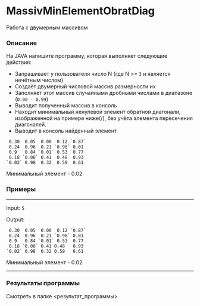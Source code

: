# MassivMinElementObratDiag

Работа с двумерным массивом

### Описание

На JAVA напишите программу, которая выполняет следующие действия:
- Запрашивает у пользователя число N (где N >= `3` и является нечётным числом)
- Создаёт двумерный числовой массив размерности их
- Заполняет этот массив случайными дробными числами в диапазоне (`0.00 - 0.99`) 
- Выводит полученный массив в консоль
- Находит минимальный ненулевой элемент обратной диагонали, изображенной на примере ниже(/), без учёта элемента пересечения диагоналей.
- Выводит в консоль найденный элемент
```
 0.30  0.05  0.00  0.12 `0.87` 
 0.24  0.96  0.21 `0.98` 0.01 
 0.9   0.84 `0.01` 0.53  0.77 
 0.18 `0.00` 0.41  0.48  0.93 
`0.02` 0.98  0.32  0.59  0.61
```
Минимальный элемент - 0.02


### Примеры

---
Input: `5`

Output: 
```
 0.30  0.05  0.00  0.12 `0.87` 
 0.24  0.96  0.21 `0.98` 0.01 
 0.9   0.84 `0.01` 0.53  0.77 
 0.18 `0.00` 0.41 0.48   0.93 
`0.02` 0.98  0.32 0.59   0.61
```

Минимальный элемент - 0.02

---

### Результаты программы

Смотреть в папке <результат_программы>


